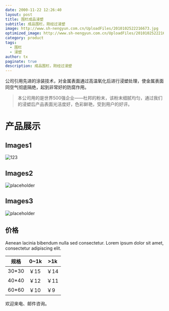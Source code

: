```yaml
---
date: 2000-11-22 12:26:40
layout: post
title: 围栏成品浸塑
subtitle: 成品围栏，刚经过浸塑
image: http://www.sh-nengyun.com.cn/UploadFiles/2010102522216673.jpg
optimized_image: http://www.sh-nengyun.com.cn/UploadFiles/2010102522216673.jpg
category: product
tags:
  - 围栏
  - 浸塑
author: tx
paginate: true
description: 成品围栏，刚经过浸塑
---
```


公司引用先进的涂装技术，对金属表面通过高温氧化后进行浸塑处理，使金属表面同空气彻底隔绝，起到非常好的防腐作用。

> 本公司用的是世界500强企业——杜邦的粉末，该粉末细腻均匀，通过我们的浸塑后产品表面光洁度好，色彩鲜艳，受到用户的好评。


<!--page-->

# 产品展示

## Images1

![123](http://www.sh-nengyun.com.cn/UploadFiles/2010102522815712.jpg "浸塑产品")

## Images2
![placeholder](http://www.sh-nengyun.com.cn/UploadFiles/2010102522941916.jpg "Medium example image")
## Images3
![placeholder](http://www.sh-nengyun.com.cn/UploadFiles/201935162718903.jpg "Small example image")

## 价格

Aenean lacinia bibendum nulla sed consectetur. Lorem ipsum dolor sit amet, consectetur adipiscing elit.

<table>
  <thead>
    <tr>
      <th>规格</th>
      <th>0~1k</th>
      <th>>1k</th>
    </tr>
  </thead>
  <tbody>
    <tr>
      <td>30*30</td>
      <td>￥15</td>
      <td>￥14</td>
    </tr>
    <tr>
      <td>40*40</td>
      <td>￥12</td>
      <td>￥11</td>
    </tr>
    <tr>
      <td>60*60</td>
      <td>￥10</td>
      <td>￥9</td>
    </tr>
  </tbody>
</table>

<!--page-->

欢迎来电、邮件咨询。










